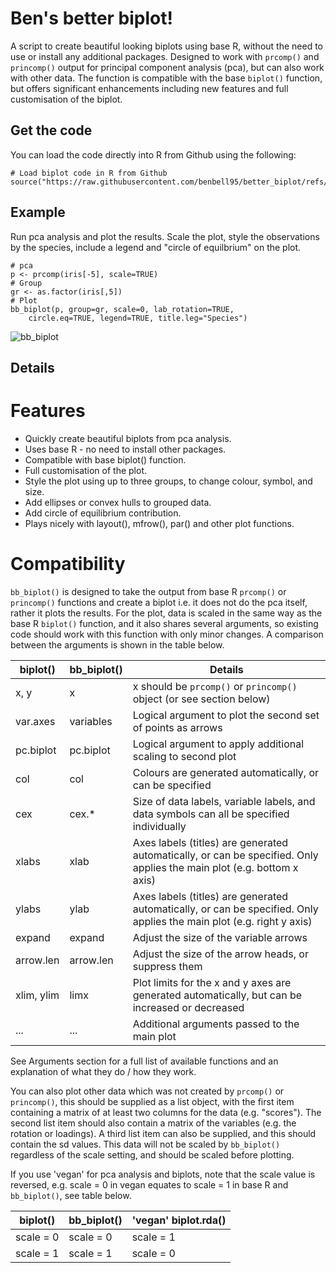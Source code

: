 # Ben's better biplot!

A script to create beautiful looking biplots using base R, without the need to use or install any additional packages. Designed to work with `prcomp()` and `princomp()` output for principal component analysis (pca), but can also work with other data. The function is compatible with the base `biplot()` function, but offers significant enhancements including new features and full customisation of the biplot.

## Get the code

You can load the code directly into R from Github using the following:

```
# Load biplot code in R from Github
source("https://raw.githubusercontent.com/benbell95/better_biplot/refs/heads/main/r/better_biplot.r")
```

## Example

Run pca analysis and plot the results. Scale the plot, style the observations by the species, include a legend and "circle of equilbrium" on the plot.

```
# pca
p <- prcomp(iris[-5], scale=TRUE)
# Group
gr <- as.factor(iris[,5])
# Plot
bb_biplot(p, group=gr, scale=0, lab_rotation=TRUE, 
    circle.eq=TRUE, legend=TRUE, title.leg="Species")
```

![bb_biplot](https://github.com/user-attachments/assets/53c0e0d3-856b-4b85-9ef7-3db8f6b549e5)

## Details

# Features

* Quickly create beautiful biplots from pca analysis.
* Uses base R - no need to install other packages.
* Compatible with base biplot() function.
* Full customisation of the plot.
* Style the plot using up to three groups, to change colour, symbol, and size.
* Add ellipses or convex hulls to grouped data.
* Add circle of equilibrium contribution.
* Plays nicely with layout(), mfrow(), par() and other plot functions.

# Compatibility

`bb_biplot()` is designed to take the output from base R `prcomp()` or `princomp()` functions and create a biplot i.e. it does not do the pca itself, rather it plots the results. For the plot, data is scaled in the same way as the base R `biplot()` function, and it also shares several arguments, so existing code should work with this function with only minor changes. A comparison between the arguments is shown in the table below.

| biplot() | bb_biplot() | Details |
| --- | --- | --- |
| x, y | x | x should be `prcomp()` or `princomp()` object (or see section below) |
| var.axes | variables | Logical argument to plot the second set of points as arrows |
| pc.biplot | pc.biplot | Logical argument to apply additional scaling to second plot |
| col | col | Colours are generated automatically, or can be specified |
| cex | cex.* | Size of data labels, variable labels, and data symbols can all be specified individually |
| xlabs | xlab | Axes labels (titles) are generated automatically, or can be specified. Only applies the main plot (e.g. bottom x axis) |
| ylabs | ylab | Axes labels (titles) are generated automatically, or can be specified. Only applies the main plot (e.g. right y axis) |
| expand | expand | Adjust the size of the variable arrows |
| arrow.len | arrow.len | Adjust the size of the arrow heads, or suppress them |
| xlim, ylim | limx | Plot limits for the x and y axes are generated automatically, but can be increased or decreased |
| ... | ... | Additional arguments passed to the main plot |

See Arguments section for a full list of available functions and an explanation of what they do / how they work.

You can also plot other data which was not created by `prcomp()` or `princomp()`, this should be supplied as a list object, with the first item containing a matrix of at least two columns for the data (e.g. "scores"). The second list item should also contain a matrix of the variables (e.g. the rotation or loadings). A third list item can also be supplied, and this should contain the sd values. This data will not be scaled by `bb_biplot()` regardless of the scale setting, and should be scaled before plotting.

If you use 'vegan' for pca analysis and biplots, note that the scale value is reversed, e.g. scale = 0 in vegan equates to scale = 1 in base R and `bb_biplot()`, see table below.

| biplot() | bb_biplot() | 'vegan' biplot.rda() |
| --- | --- | --- |
| scale = 0 | scale = 0 | scale = 1 |
| scale = 1 | scale = 1 | scale = 0 |
